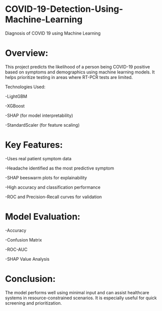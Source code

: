 # COVID-19-Detection-Using-Machine-Learning
Diagnosis of COVID 19 using Machine Learning 

# Overview:
This project predicts the likelihood of a person being COVID-19 positive based on symptoms and demographics using machine learning models. It helps prioritize testing in areas where RT-PCR tests are limited.

Technologies Used:

 -LightGBM

 -XGBoost

 -SHAP (for model interpretability)

 -StandardScaler (for feature scaling)

# Key Features:

 -Uses real patient symptom data

 -Headache identified as the most predictive symptom

 -SHAP beeswarm plots for explainability

 -High accuracy and classification performance

 -ROC and Precision-Recall curves for validation

# Model Evaluation:

 -Accuracy

 -Confusion Matrix

 -ROC-AUC

 -SHAP Value Analysis

# Conclusion:
The model performs well using minimal input and can assist healthcare systems in resource-constrained scenarios. It is especially useful for quick screening and prioritization.
